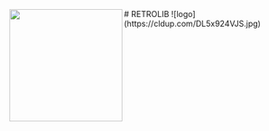 <img align="left" width="200" src="https://cldup.com/DL5x924VJS.jpg" />
# RETROLIB
![logo](https://cldup.com/DL5x924VJS.jpg)
